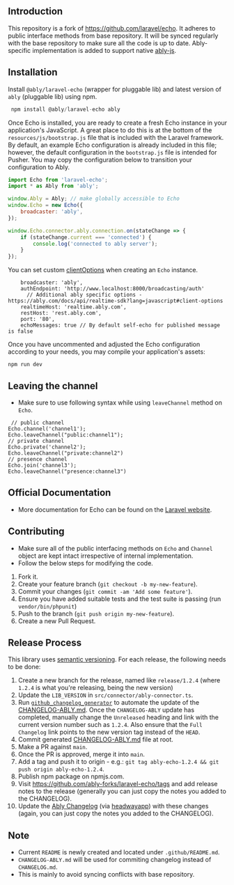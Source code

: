 ## Introduction
This repository is a fork of https://github.com/laravel/echo. It adheres to public interface methods from base repository. It will be synced regularly with the base repository to make sure all the code is up to date.
Ably-specific implementation is added to support native [ably-js](https://github.com/ably/ably-js).

## Installation 
 Install `@ably/laravel-echo` (wrapper for pluggable lib) and latest version of `ably` (pluggable lib) using npm.
```js
 npm install @ably/laravel-echo ably
```

Once Echo is installed, you are ready to create a fresh Echo instance in your application's JavaScript. A great place to do this is at the bottom of the `resources/js/bootstrap.js` file that is included with the Laravel framework. By default, an example Echo configuration is already included in this file; however, the default configuration in the `bootstrap.js` file is intended for Pusher. You may copy the configuration below to transition your configuration to Ably.

```js
import Echo from 'laravel-echo';
import * as Ably from 'ably';

window.Ably = Ably; // make globally accessible to Echo
window.Echo = new Echo({
    broadcaster: 'ably',
});

window.Echo.connector.ably.connection.on(stateChange => {
    if (stateChange.current === 'connected') {
        console.log('connected to ably server');
    }
});
```
You can set custom [clientOptions](https://ably.com/docs/api/realtime-sdk?lang=javascript#client-options) when creating an `Echo` instance.

```
    broadcaster: 'ably',
    authEndpoint: 'http://www.localhost:8000/broadcasting/auth'
      // Additional ably specific options - https://ably.com/docs/api/realtime-sdk?lang=javascript#client-options  
    realtimeHost: 'realtime.ably.com',
    restHost: 'rest.ably.com',
    port: '80',
    echoMessages: true // By default self-echo for published message is false
```
Once you have uncommented and adjusted the Echo configuration according to your needs, you may compile your application's assets:

```shell
npm run dev
```

## Leaving the channel
- Make sure to use following syntax while using `leaveChannel` method on `Echo`.
```
 // public channel
Echo.channel('channel1');
Echo.leaveChannel("public:channel1");
// private channel
Echo.private('channel2'); 
Echo.leaveChannel("private:channel2")
// presence channel
Echo.join('channel3'); 
Echo.leaveChannel("presence:channel3")
```

## Official Documentation
- More documentation for Echo can be found on the [Laravel website](https://laravel.com/docs/broadcasting).

## Contributing
- Make sure all of the public interfacing methods on `Echo` and `Channel` object are kept intact irrespective of internal implementation.
- Follow the below steps for modifying the code.
1. Fork it.
2. Create your feature branch (`git checkout -b my-new-feature`).
3. Commit your changes (`git commit -am 'Add some feature'`).
4. Ensure you have added suitable tests and the test suite is passing (run `vendor/bin/phpunit`)
4. Push to the branch (`git push origin my-new-feature`).
5. Create a new Pull Request.


## Release Process
This library uses [semantic versioning](http://semver.org/). For each release, the following needs to be done:

1. Create a new branch for the release, named like `release/1.2.4` (where `1.2.4` is what you're releasing, being the new version)
2. Update the `LIB_VERSION` in `src/connector/ably-connector.ts`.
3. Run [`github_changelog_generator`](https://github.com/skywinder/Github-Changelog-Generator) to automate the update of the [CHANGELOG-ABLY.md](../CHANGELOG-ABLY.md). Once the `CHANGELOG-ABLY` update has completed, manually change the `Unreleased` heading and link with the current version number such as `1.2.4`. Also ensure that the `Full Changelog` link points to the new version tag instead of the `HEAD`.
4. Commit generated [CHANGELOG-ABLY.md](../CHANGELOG-ABLY.md) file at root.
5. Make a PR against `main`.
6. Once the PR is approved, merge it into `main`.
7. Add a tag and push it to origin - e.g.: `git tag ably-echo-1.2.4
 && git push origin ably-echo-1.2.4`.
8. Publish npm package on npmjs.com.
9. Visit https://github.com/ably-forks/laravel-echo/tags and add release notes to the release (generally you can just copy the notes you added to the CHANGELOG).
10. Update the [Ably Changelog](https://changelog.ably.com/) (via [headwayapp](https://headwayapp.co/)) with these changes (again, you can just copy the notes you added to the CHANGELOG).

## Note 
- Current `README` is newly created and located under `.github/README.md`.
- `CHANGELOG-ABLY.md` will be used for commiting changelog instead of `CHANGELOG.md`.
- This is mainly to avoid syncing conflicts with base repository.
